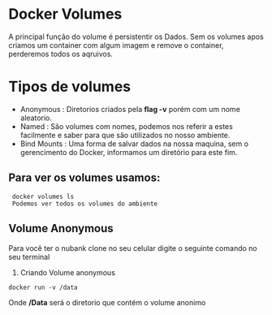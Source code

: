 # Docker Volumes
A principal função do volume é persistentir os Dados. Sem os volumes apos criamos um container com algum imagem e remove o container, perderemos todos os aqruivos.

  # Tipos de volumes
   - Anonymous : Diretorios criados pela **flag -v** porém com um nome aleatorio.
   - Named : São volumes com nomes, podemos nos referir a estes facilmente e saber para que são utilizados no nosso ambiente.
   - Bind Mounts : Uma forma de salvar dados na nossa maquina, sem o gerencimento do Docker, informamos um diretório para este fim.

## Para ver os volumes usamos:
 ```
  docker volumes ls
  Podemos ver todos os volumes do ambiente
```

## Volume Anonymous
  
  Para você ter o nubank clone no seu celular digite o seguinte comando no seu terminal
  
  1. Criando Volume anonymous
  ```
  docker run -v /data
```
  Onde **/Data** será o diretorio que contém o volume anonimo
